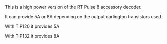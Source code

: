 This is a high power version of the RT Pulse 8 accessory decoder.

It can provide 5A or 8A depending on the output darlington transistors used.

With TIP120 it provides 5A

With TIP132 it provides 8A


